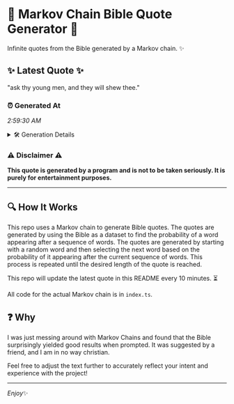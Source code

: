 # 📖 Markov Chain Bible Quote Generator 📖

Infinite quotes from the Bible generated by a Markov chain. ✨

## ✨ Latest Quote ✨
"ask thy young men, and they will shew thee."

### ⏰ Generated At
*2:59:30 AM*

<details>
    <summary>🛠️ Generation Details</summary>
    <p>
        <strong>🌱 Seed:</strong> ask<br>
        <strong>🔄 Iterations:</strong> 8<br>
        <strong>📜 Context History:</strong><br>[ ask ]: thy<br>[ ask, thy ]: young<br>[ ask, thy, young ]: men,<br>[ ask, thy, young, men, ]: and<br>[ ask, thy, young, men,, and ]: they<br>[ ask, thy, young, men,, and, they ]: will<br>[ thy, young, men,, and, they, will ]: shew<br>[ young, men,, and, they, will, shew ]: thee.<br>
    </p>
</details>

### ⚠️ Disclaimer ⚠️
**This quote is generated by a program and is not to be taken seriously. It is purely for entertainment purposes.**

---

## 🔍 How It Works

This repo uses a Markov chain to generate Bible quotes. The quotes are generated by using the Bible as a dataset to find the probability of a word appearing after a sequence of words. The quotes are generated by starting with a random word and then selecting the next word based on the probability of it appearing after the current sequence of words. This process is repeated until the desired length of the quote is reached.

This repo will update the latest quote in this README every 10 minutes. ⏳

All code for the actual Markov chain is in `index.ts`.

## ❓ Why

I was just messing around with Markov Chains and found that the Bible surprisingly yielded good results when prompted. 
It was suggested by a friend, and I am in no way christian.

Feel free to adjust the text further to accurately reflect your intent and experience with the project!

---

*Enjoy*✨
